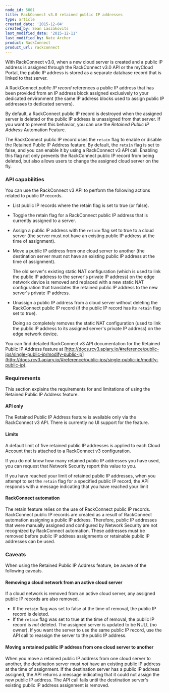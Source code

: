 ```yaml
---
node_id: 5001
title: RackConnect v3.0 retained public IP addresses
type: article
created_date: '2015-12-04'
created_by: Sean Laszakovits
last_modified_date: '2015-12-11'
last_modified_by: Nate Archer
product: RackConnect
product_url: rackconnect
---
```


With RackConnect v3.0, when a new cloud server is created and a public
IP address is assigned through the RackConnect v3.0 API or the myCloud
Portal, the public IP address is stored as a separate database record
that is linked to that server.

A RackConnect *public IP record* references a public IP address that has
been provided from an IP address block assigned exclusively to your
dedicated environment (the same IP address blocks used to assign public
IP addresses to dedicated servers).

By default, a RackConnect public IP record is destroyed when the
assigned server is deleted or the public IP address is unassigned from
that server. If you want to prevent this behavior, you can use
the *Retained Public IP Address* Automation Feature.

The RackConnect public IP record uses the `retain` flag
to enable or disable the Retained Public IP Address feature.
By default, the `retain` flag is set to false, and you can enable it
by using a RackConnect v3 API call. Enabling this flag not
only prevents the RackConnect public IP record from being deleted, but
also allows users to change the assigned cloud server on the fly.

### API capabilities

You can use the RackConnect v3 API to perform the following actions
related to public IP records.

-   List public IP records where the retain flag is set to true (or
    false).
-   Toggle the retain flag for a RackConnect public IP address that
    is currently assigned to a server.
-   Assign a public IP address with the `retain` flag set to true
    to a cloud server (the server must not have an existing public IP
    address at the time of assignment).
-   Move a public IP address from one cloud server to another (the
    destination server must not have an existing public IP address at
    the time of assignment).

    The old server's existing static NAT configuration (which is used to link the public IP address to the server's private IP address) on the edge network device is removed and replaced with a new static NAT configuration that translates the retained public IP address to the new server's private IP address.

-   Unassign a public IP address from a cloud server without
    deleting the RackConnect public IP record (if the public IP record
    has its `retain` flag set to true).

    Doing so completely removes the static NAT configuration (used to link the public IP address to its assigned server's private IP address) on the edge network device.

You can find detailed RackConnect v3 API documentation for the Retained Public IP Address feature at [http://docs.rcv3.apiary.io/#reference/public-ips/single-public-ip/modify-public-ip](http://docs.rcv3.apiary.io/#reference/public-ips/single-public-ip/modify-public-ip).

### Requirements

This section explains the requirements for and limitations of using the
Retained Public IP Address feature.

#### API only

The Retained Public IP Address feature is available only via the RackConnect v3
API. There is currently no UI support for the feature.

#### Limits

A default limit of five retained public IP addresses is applied to each
Cloud Account that is attached to a RackConnect v3 configuration.

If you do not know how many retained public IP addresses you have used,
you can request that Network Security report this value to you.

If you have reached your limit of retained public IP addresses, when you
attempt to set the `retain` flag for a specified public IP record, the
API responds with a message indicating that you have reached your limit

#### RackConnect automation

The retain feature relies on the use of RackConnect public IP records.
RackConnect public IP records are created as a result of RackConnect
automation assigning a public IP address. Therefore, public IP addresses
that were manually assigned and configured by Network Security are not
recognized by RackConnect automation. These addresses must be removed
before public IP address assignments or retainable public IP addresses
can be used.

### Caveats

When using the Retained Public IP Address feature, be aware of the
following caveats.

#### Removing a cloud network from an active cloud server

If a cloud network is removed from an active cloud server, any assigned
public IP records are also removed.

-   If the `retain` flag was set to false at the time of removal, the
    public IP record is deleted.
-   If the `retain` flag was set to true at the time of removal, the
    public IP record is *not* deleted. The assigned server is updated to
    be NULL (no owner). If you want the server to use the same public IP
    record, use the API call to reassign the server to the public
    IP address.

#### Moving a retained public IP address from one cloud server to another

When you move a retained public IP address from one cloud server to
another, the destination server must *not* have an existing public IP
address at the time of assignment. If the destination server has a
public IP address assigned, the API returns a message indicating that it
could not assign the new public IP address. The API call fails until the
destination server's existing public IP address assignment is removed.
